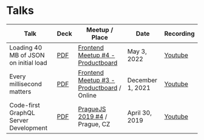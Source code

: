# Talks

| Talk                                  | Deck                                                                                                                             | Meetup / Place                                                                                                    | Date             | Recording                                              |
| ------------------------------------- | -------------------------------------------------------------------------------------------------------------------------------- | ----------------------------------------------------------------------------------------------------------------- | ---------------- | ------------------------------------------------------ |
| Loading 40 MB of JSON on initial load | [PDF]()                                                                                                                          | [Frontend Meetup #4 - Productboard](https://www.meetup.com/productboard-meetups/events/285459370/)                | May 3, 2022      | [Youtube](https://www.youtube.com/watch?v=43OCcnLYYn8) |
| Every millisecond matters             | [PDF](https://github.com/huv1k/huv1k/blob/master/speaking/01-12-2021-FrontendMeetup3-Productboard/every-millisecond-matters.pdf) | [Frontend Meetup #3 - Productboard](https://www.eventbrite.com/e/frontend-meetup-3-tickets-195084160977) / Online | December 1, 2021 | [Youtube](https://www.youtube.com/watch?v=IWR3xxEc3V0) |
| Code-first GraphQL Server Development | [PDF](https://github.com/huv1k/huv1k/blob/master/speaking/30-4-2019-PragueJS/code-first-graphql-server-development.pdf)          | [PragueJS 2019 #4](https://www.meetup.com/praguejs/events/260432694/) / Prague, CZ                                | April 30, 2019   | [Youtube](https://www.youtube.com/watch?v=rTJYIfae7Rk) |
